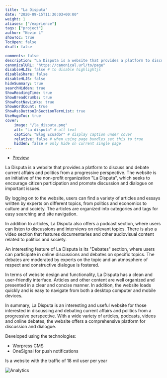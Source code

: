 ```yaml
---
title: "La Disputa"
date: "2020-09-15T11:30:03+00:00"
weight: 1
aliases: ["/exprience"]
tags: ["project"]
author: "Kevin L"
showToc: true  
TocOpen: false
draft: false

comments: false
description: "La Disputa is a website that provides a platform to discuss and debate."
canonicalURL: "https://canonical.url/to/page"
disableHLJS: false # to disable highlightjs
disableShare: false
disableHLJS: false
hideSummary: true
searchHidden: true
ShowReadingTime: true
ShowBreadCrumbs: true
ShowPostNavLinks: true
ShowWordCount: true
ShowRssButtonInSectionTermList: true
UseHugoToc: true
cover:
    image: "/la_disputa.png"
    alt: "La disputa" # alt text
    caption: "Blog Ecuador" # display caption under cover
    relative: false # when using page bundles set this to true
    hidden: false # only hide on current single page
---
```


* [Preview](https://ladisputa.org/)

La Disputa is a website that provides a platform to discuss and debate current affairs and politics from a progressive perspective. The website is an initiative of the non-profit organization "La Disputa", which seeks to encourage citizen participation and promote discussion and dialogue on important issues.

By logging on to the website, users can find a variety of articles and essays written by experts on different topics, from politics and economics to culture and society. The articles are organized into categories and tags for easy searching and site navigation.

In addition to articles, La Disputa also offers a podcast section, where users can listen to discussions and interviews on relevant topics. There is also a video section that features documentaries and other audiovisual content related to politics and society.

An interesting feature of La Disputa is its "Debates" section, where users can participate in online discussions and debates on specific topics. The debates are moderated by experts on the topic and an atmosphere of respect and constructive dialogue is fostered.

In terms of website design and functionality, La Disputa has a clean and user-friendly interface. Articles and other content are well organized and presented in a clear and concise manner. In addition, the website loads quickly and is easy to navigate from both a desktop computer and mobile devices.

In summary, La Disputa is an interesting and useful website for those interested in discussing and debating current affairs and politics from a progressive perspective. With a wide variety of articles, podcasts, videos and online debates, the website offers a comprehensive platform for discussion and dialogue.


Developed using the technologies:
- Worpress CMS
- OneSignal for push notifications

Is a website with the traffic of 18 mil user per year

![Analytics](./traffic_la_disputa.png "Analytics")